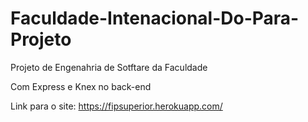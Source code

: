 # Faculdade-Intenacional-Do-Para-Projeto
Projeto de Engenahria de Sotftare da Faculdade

Com Express e Knex no back-end

Link para o site: https://fipsuperior.herokuapp.com/
